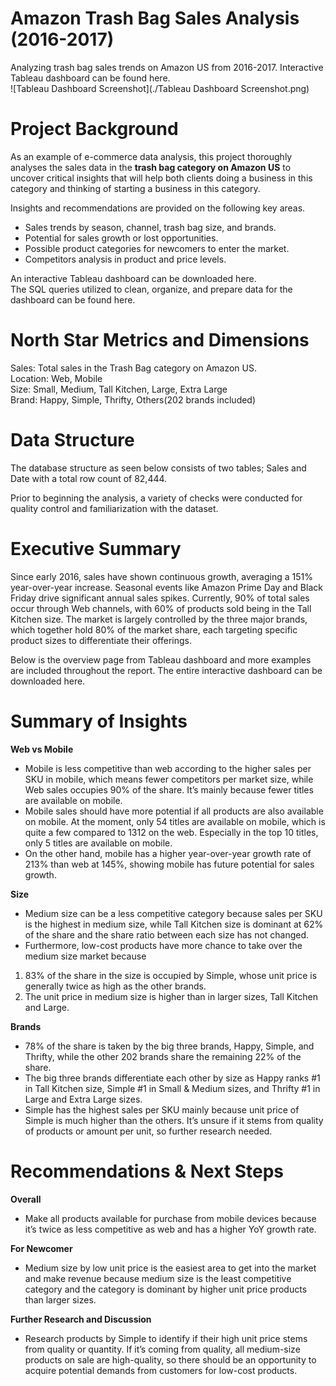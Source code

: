# Amazon Trash Bag Sales Analysis (2016-2017)
Analyzing trash bag sales trends on Amazon US from 2016-2017. Interactive Tableau dashboard can be found here.  
![Tableau Dashboard Screenshot](./Tableau Dashboard Screenshot.png)


# Project Background
As an example of e-commerce data analysis, this project thoroughly analyses the sales data in the **trash bag category on Amazon US** to uncover critical insights that will help both clients doing a business in this category and thinking of starting a business in this category.

Insights and recommendations are provided on the following key areas.
- Sales trends by season, channel, trash bag size, and brands.
- Potential for sales growth or lost opportunities.
- Possible product categories for newcomers to enter the market.
- Competitors analysis in product and price levels.

An interactive Tableau dashboard can be downloaded here.  
The SQL queries utilized to clean, organize, and prepare data for the dashboard can be found here.

# North Star Metrics and Dimensions
Sales: Total sales in the Trash Bag category on Amazon US.  
Location: Web, Mobile  
Size: Small, Medium, Tall Kitchen, Large, Extra Large  
Brand: Happy, Simple, Thrifty, Others(202 brands included)  

# Data Structure
The database structure as seen below consists of two tables; Sales and Date with a total row count of 82,444.

Prior to beginning the analysis, a variety of checks were conducted for quality control and familiarization with the dataset.

# Executive Summary
Since early 2016, sales have shown continuous growth, averaging a 151% year-over-year increase. Seasonal events like Amazon Prime Day and Black Friday drive significant annual sales spikes. Currently, 90% of total sales occur through Web channels, with 60% of products sold being in the Tall Kitchen size. The market is largely controlled by the three major brands, which together hold 80% of the market share, each targeting specific product sizes to differentiate their offerings.

Below is the overview page from Tableau dashboard and more examples are included throughout the report. The entire interactive dashboard can be downloaded here.

# Summary of Insights
**Web vs Mobile**
- Mobile is less competitive than web according to the higher sales per SKU in mobile, which means fewer competitors per market size, while Web sales occupies 90% of the share. It’s mainly because fewer titles are available on mobile.
- Mobile sales should have more potential if all products are also available on mobile. At the moment, only 54 titles are available on mobile, which is quite a few compared to 1312 on the web. Especially in the top 10 titles, only 5 titles are available on mobile.
- On the other hand, mobile has a higher year-over-year growth rate of 213% than web at 145%, showing mobile has future potential for sales growth.

**Size**
- Medium size can be a less competitive category because sales per SKU is the highest in medium size, while Tall Kitchen size is dominant at 62% of the share and the share ratio between each size has not changed.
- Furthermore, low-cost products have more chance to take over the medium size market because 
1. 83% of the share in the size is occupied by Simple, whose unit price is generally twice as high as the other brands.
2. The unit price in medium size is higher than in larger sizes, Tall Kitchen and Large.

**Brands**
- 78% of the share is taken by the big three brands, Happy, Simple, and Thrifty, while the other 202 brands share the remaining 22% of the share. 
- The big three brands differentiate each other by size as Happy ranks #1 in Tall Kitchen size, Simple #1 in Small & Medium sizes, and Thrifty #1 in Large and Extra Large sizes.
- Simple has the highest sales per SKU mainly because unit price of Simple is much higher than the others. It’s unsure if it stems from quality of products or amount per unit, so further research needed.

# Recommendations & Next Steps
**Overall**
- Make all products available for purchase from mobile devices because it’s twice as less competitive as web and has a higher YoY growth rate.  

**For Newcomer**
- Medium size by low unit price is the easiest area to get into the market and make revenue because medium size is the least competitive category and the category is dominant by higher unit price products than larger sizes.  

**Further Research and Discussion**
- Research products by Simple to identify if their high unit price stems from quality or quantity. If it’s coming from quality, all medium-size products on sale are high-quality, so there should be an opportunity to acquire potential demands from customers for low-cost products.
